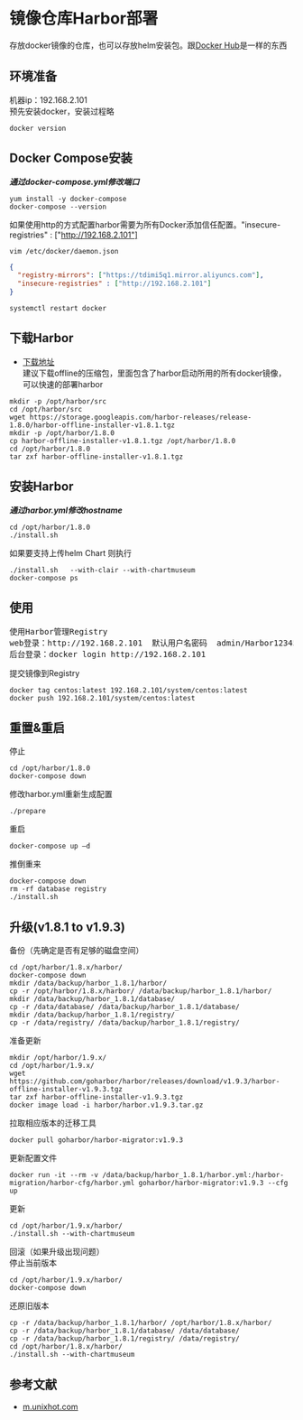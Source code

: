 # 镜像仓库Harbor部署
存放docker镜像的仓库，也可以存放helm安装包。跟[Docker Hub](https://hub.docker.com)是一样的东西

## 环境准备
机器ip：192.168.2.101<br/>
预先安装docker，安装过程略
```shell
docker version
```

## Docker Compose安装
***通过docker-compose.yml修改端口***<br>
```shell
yum install -y docker-compose
docker-compose --version
```
如果使用http的方式配置harbor需要为所有Docker添加信任配置。"insecure-registries" : ["http://192.168.2.101"]
```shell
vim /etc/docker/daemon.json
```
```json
{
  "registry-mirrors": ["https://tdimi5q1.mirror.aliyuncs.com"],
  "insecure-registries" : ["http://192.168.2.101"]
}
```
```shell
systemctl restart docker
```

## 下载Harbor 
- [下载地址](https://github.com/vmware/harbor/releases)<br>
建议下载offline的压缩包，里面包含了harbor启动所用的所有docker镜像，可以快速的部署harbor<br>
```shell
mkdir -p /opt/harbor/src
cd /opt/harbor/src
wget https://storage.googleapis.com/harbor-releases/release-1.8.0/harbor-offline-installer-v1.8.1.tgz
mkdir -p /opt/harbor/1.8.0
cp harbor-offline-installer-v1.8.1.tgz /opt/harbor/1.8.0
cd /opt/harbor/1.8.0
tar zxf harbor-offline-installer-v1.8.1.tgz
```

## 安装Harbor
***通过harbor.yml修改hostname***<br>
```shell
cd /opt/harbor/1.8.0
./install.sh
```
如果要支持上传helm Chart 则执行
```shell
./install.sh   --with-clair --with-chartmuseum
docker-compose ps
```

## 使用
<pre>
使用Harbor管理Registry 
web登录：http://192.168.2.101  默认用户名密码  admin/Harbor12345
后台登录：docker login http://192.168.2.101
</pre>
提交镜像到Registry
```shell
docker tag centos:latest 192.168.2.101/system/centos:latest
docker push 192.168.2.101/system/centos:latest
```

## 重置&重启
停止
```shell
cd /opt/harbor/1.8.0
docker-compose down
```
修改harbor.yml重新生成配置
```shell
./prepare
```
重启
```shell
docker-compose up –d
```
推倒重来
```shell
docker-compose down
rm -rf database registry
./install.sh
```

## 升级(v1.8.1 to v1.9.3)
备份（先确定是否有足够的磁盘空间）
```shell
cd /opt/harbor/1.8.x/harbor/
docker-compose down
mkdir /data/backup/harbor_1.8.1/harbor/
cp -r /opt/harbor/1.8.x/harbor/ /data/backup/harbor_1.8.1/harbor/
mkdir /data/backup/harbor_1.8.1/database/
cp -r /data/database/ /data/backup/harbor_1.8.1/database/
mkdir /data/backup/harbor_1.8.1/registry/
cp -r /data/registry/ /data/backup/harbor_1.8.1/registry/
```
准备更新
```shell
mkdir /opt/harbor/1.9.x/
cd /opt/harbor/1.9.x/
wget https://github.com/goharbor/harbor/releases/download/v1.9.3/harbor-offline-installer-v1.9.3.tgz
tar zxf harbor-offline-installer-v1.9.3.tgz
docker image load -i harbor/harbor.v1.9.3.tar.gz
```
拉取相应版本的迁移工具
```shell
docker pull goharbor/harbor-migrator:v1.9.3
```
更新配置文件
```shell
docker run -it --rm -v /data/backup/harbor_1.8.1/harbor.yml:/harbor-migration/harbor-cfg/harbor.yml goharbor/harbor-migrator:v1.9.3 --cfg up
```
更新
```shell
cd /opt/harbor/1.9.x/harbor/
./install.sh --with-chartmuseum
```
回滚（如果升级出现问题）<br>
停止当前版本
```shell
cd /opt/harbor/1.9.x/harbor/
docker-compose down
```
还原旧版本
```shell
cp -r /data/backup/harbor_1.8.1/harbor/ /opt/harbor/1.8.x/harbor/
cp -r /data/backup/harbor_1.8.1/database/ /data/database/
cp -r /data/backup/harbor_1.8.1/registry/ /data/registry/
cd /opt/harbor/1.8.x/harbor/
./install.sh --with-chartmuseum
```

## 参考文献
- [m.unixhot.com](http://m.unixhot.com/docker/registry.html)
